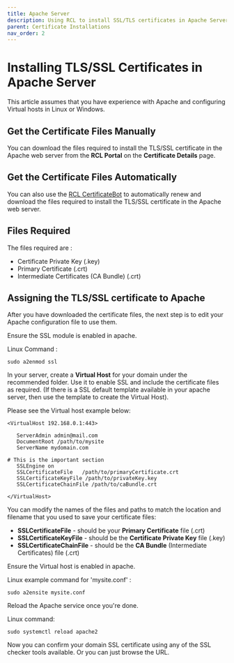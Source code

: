 ```yaml
---
title: Apache Server
description: Using RCL to install SSL/TLS certificates in Apache Server
parent: Certificate Installations
nav_order: 2
---
```


# Installing TLS/SSL Certificates in Apache Server

This article assumes that you have experience with Apache and configuring Virtual hosts in Linux or Windows.

## Get the Certificate Files Manually

You can download the files required to install the TLS/SSL certificate in the Apache web server from the **RCL Portal** on the **Certificate Details** page.

## Get the Certificate Files Automatically

You can also use the [RCL CertificateBot](../certbot/certbot) to automatically renew and download the files required to install the TLS/SSL certificate in the Apache web server.

## Files Required

The files required are :

- Certificate Private Key (.key)
- Primary Certificate (.crt)
- Intermediate Certificates (CA Bundle) (.crt)

## Assigning the TLS/SSL certificate to Apache

After you have downloaded the certificate files, the next step is to edit your Apache configuration file to use them.

Ensure the SSL module is enabled in apache.

Linux Command : 
```
sudo a2enmod ssl
```

In your server, create a **Virtual Host** for your domain under the recommended folder. Use it to enable SSL and include the certificate files as required. (If there is a SSL default template available in your apache server, then use the template to create the Virtual Host).

Please see the Virtual host example below:

```
<VirtualHost 192.168.0.1:443>

   ServerAdmin admin@mail.com
   DocumentRoot /path/to/mysite
   ServerName mydomain.com

# This is the important section   
   SSLEngine on
   SSLCertificateFile	/path/to/primaryCertificate.crt
   SSLCertificateKeyFile /path/to/privateKey.key
   SSLCertificateChainFile /path/to/caBundle.crt
  
</VirtualHost>
```

You can modify the names of the files and paths to match the location and filename that you used to save your certificate files:

- **SSLCertificateFile** - should be your **Primary Certificate** file (.crt)
- **SSLCertificateKeyFile** - should be the **Certificate Private Key** file (.key)
- **SSLCertificateChainFile** - should be the **CA Bundle** (Intermediate Certificates) file (.crt)

Ensure the Virtual host is enabled in apache. 

Linux example command for 'mysite.conf' :

```
sudo a2ensite mysite.conf
```

Reload the Apache service once you're done.

Linux command:

```
sudo systemctl reload apache2
```

Now you can confirm your domain SSL certificate using any of the SSL checker tools available. Or you can just browse the URL.